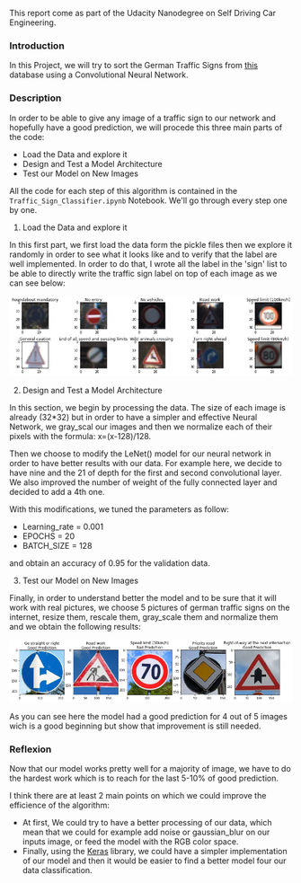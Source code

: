 [image1]: example.png "Trained Agent"
[image2]: data_exploration.png "data_exploration"
This report come as part of the Udacity Nanodegree on Self Driving Car Engineering.

### Introduction
In this Project, we will try to sort the German Traffic Signs from [this](https://s3-us-west-1.amazonaws.com/udacity-selfdrivingcar/traffic-signs-data.zip) database using a Convolutional Neural Network.



### Description

In order to be able to give any image of a traffic sign to our network and hopefully have a good prediction, we will procede this three main parts of the code:

* Load the Data and explore it
* Design and Test a Model Architecture
* Test our Model on New Images

All the code for each step of this algorithm is contained in the `Traffic_Sign_Classifier.ipynb` Notebook. We'll go through every step one by one.

1. Load the Data and explore it

In this first part, we first load the data form the pickle files then we explore it randomly in order to see what it looks like and to verify that the label are well implemented. In order to do that, I wrote all the label in the 'sign' list to be able to directly write the traffic sign label on top of each image as we can see below:

![data_exploration][image2] 

2. Design and Test a Model Architecture

In this section, we begin by processing the data. The size of each image is already (32*32) but in order to have a simpler and effective Neural Network, we gray_scal our images and then we normalize each of their pixels with the formula: x=(x-128)/128.

Then we choose to modify the LeNet() model for our neural network in order to have better results with our data. For example here, we decide to have nine and the 21 of depth for the first and second convolutional layer. We also improved the number of weight of the fully connected layer and decided to add a 4th one.

With this modifications, we tuned the parameters as follow:

* Learning_rate = 0.001
* EPOCHS = 20
* BATCH_SIZE = 128

and obtain an accuracy of 0.95 for the validation data.

3. Test our Model on New Images

Finally, in order to understand better the model and to be sure that it will work with real pictures, we choose 5 pictures of german traffic signs on the internet, resize them, rescale them, gray_scale them and normalize them and we obtain the following results:

![Traffic Sign Example][image1] 

As you can see here the model had a good prediction for 4 out of 5 images wich is a good beginning but show that improvement is still needed.

### Reflexion

Now that our model works pretty well for a majority of image, we have to do the hardest work which is to reach for the last 5-10% of good prediction. 

I think there are at least 2 main points on which we could improve the efficience of the algorithm:

- At first, We could try to have a better processing of our data, which mean that we could for example add noise or gaussian_blur on our inputs image, or feed the model with the RGB color space.
- Finally, using the [Keras](https://keras.io) library, we could have a simpler implementation of our model and then it would be easier to find a better model four our data classification.







